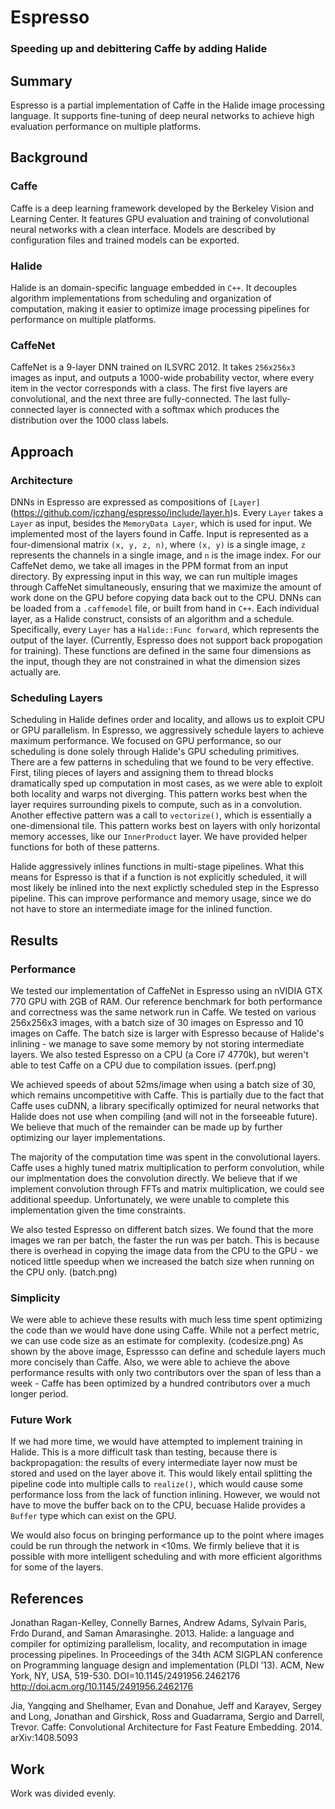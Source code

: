 # Espresso
### Speeding up and debittering Caffe by adding Halide

## Summary
Espresso is a partial implementation of Caffe in the Halide image processing language. It supports fine-tuning of deep neural networks to achieve high evaluation performance on multiple platforms.

## Background

### Caffe
Caffe is a deep learning framework developed by the Berkeley Vision and Learning Center. It features GPU evaluation and training of convolutional neural networks with a clean interface. Models are described by configuration files and trained models can be exported.

### Halide
Halide is an domain-specific language embedded in `C++`. It decouples algorithm implementations from scheduling and organization of computation, making it easier to optimize image processing pipelines for performance on multiple platforms.

### CaffeNet
CaffeNet is a 9-layer DNN trained on ILSVRC 2012. It takes `256x256x3` images as input, and outputs a 1000-wide probability vector, where every item in the vector corresponds with a class. The first five layers are convolutional, and the next three are fully-connected. The last fully-connected layer is connected with a softmax which produces the distribution over the 1000 class labels.

## Approach

### Architecture
DNNs in Espresso are expressed as compositions of `[Layer]`(https://github.com/jczhang/espresso/include/layer.h)s. Every `Layer` takes a `Layer` as input, besides the `MemoryData Layer`, which is used for input. We implemented most of the layers found in Caffe. Input is represented as a four-dimensional matrix `(x, y, z, n)`, where `(x, y)` is a single image, `z` represents the channels in a single image, and `n` is the image index. For our CaffeNet demo, we take all images in the PPM format from an input directory. By expressing input in this way, we can run multiple images through CaffeNet simultaneously, ensuring that we maximize the amount of work done on the GPU before copying data back out to the CPU. DNNs can be loaded from a `.caffemodel` file, or built from hand in `C++`. Each individual layer, as a Halide construct, consists of an algorithm and a schedule. Specifically, every `Layer` has a `Halide::Func forward`, which represents the output of the layer. (Currently, Espresso does not support back propogation for training). These functions are defined in the same four dimensions as the input, though they are not constrained in what the dimension sizes actually are.

### Scheduling Layers
Scheduling in Halide defines order and locality, and allows us to exploit CPU or GPU parallelism. In Espresso, we aggressively schedule layers to achieve maximum performance. We focused on GPU performance, so our scheduling is done solely through Halide's GPU scheduling primitives. There are a few patterns in scheduling that we found to be very effective. First, tiling pieces of layers and assigning them to thread blocks dramatically sped up computation in most cases, as we were able to exploit both locality and warps not diverging. This pattern works best when the layer requires surrounding pixels to compute, such as in a convolution. Another effective pattern was a call to `vectorize()`, which is essentially a one-dimensional tile. This pattern works best on layers with only horizontal memory accesses, like our `InnerProduct` layer. We have provided helper functions for both of these patterns.

Halide aggressively inlines functions in multi-stage pipelines. What this means for Espresso is that if a function is not explicitly scheduled, it will most likely be inlined into the next explictly scheduled step in the Espresso pipeline. This can improve performance and memory usage, since we do not have to store an intermediate image for the inlined function.

## Results

### Performance
We tested our implementation of CaffeNet in Espresso using an nVIDIA GTX 770 GPU with 2GB of RAM. Our reference benchmark for both performance and correctness was the same network run in Caffe. We tested on various 256x256x3 images, with a batch size of 30 images on Espresso and 10 images on Caffe. The batch size is larger with Espresso because of Halide's inlining - we manage to save some memory by not storing intermediate layers. We also tested Espresso on a CPU (a Core i7 4770k), but weren't able to test Caffe on a CPU due to compilation issues. (perf.png)

We achieved speeds of about 52ms/image when using a batch size of 30, which remains uncompetitive with Caffe. This is partially due to the fact that Caffe uses cuDNN, a library specifically optimized for neural networks that Halide does not use when compiling (and will not in the forseeable future). We believe that much of the remainder can be made up by further optimizing our layer implementations.

The majority of the computation time was spent in the convolutional layers. Caffe uses a highly tuned matrix multiplication to perform convolution, while our implmentation does the convolution directly. We believe that if we implement convolution through FFTs and matrix multiplication, we could see additional speedup. Unfortunately, we were unable to complete this implementation given the time constraints.

We also tested Espresso on different batch sizes. We found that the more images we ran per batch, the faster the run was per batch. This is because there is overhead in copying the image data from the CPU to the GPU - we noticed little speedup when we increased the batch size when running on the CPU only. (batch.png)

### Simplicity
We were able to achieve these results with much less time spent optimizing the code than we would have done using Caffe. While not a perfect metric, we can use code size as an estimate for complexity. (codesize.png) As shown by the above image, Espressso can define and schedule layers much more concisely than Caffe. Also, we were able to achieve the above performance results with only two contributors over the span of less than a week - Caffe has been optimized by a hundred contributors over a much longer period.

### Future Work
If we had more time, we would have attempted to implement training in Halide. This is a more difficult task than testing, because there is backpropagation: the results of every intermediate layer now must be stored and used on the layer above it. This would likely entail splitting the pipeline code into multiple calls to `realize()`, which would cause some performance loss from the lack of function inlining. However, we would not have to move the buffer back on to the CPU, becuase Halide provides a `Buffer` type which can exist on the GPU.

We would also focus on bringing performance up to the point where images could be run through the network in <10ms. We firmly believe that it is possible with more intelligent scheduling and with more efficient algorithms for some of the layers.

## References

Jonathan Ragan-Kelley, Connelly Barnes, Andrew Adams, Sylvain Paris, Frdo Durand, and Saman Amarasinghe. 2013. Halide: a language and compiler for optimizing parallelism, locality, and recomputation in image processing pipelines. In Proceedings of the 34th ACM SIGPLAN conference on Programming language design and implementation (PLDI ’13). ACM, New York, NY, USA, 519-530. DOI=10.1145/2491956.2462176 http://doi.acm.org/10.1145/2491956.2462176


Jia, Yangqing and Shelhamer, Evan and Donahue, Jeff and Karayev, Sergey and Long, Jonathan and Girshick, Ross and Guadarrama, Sergio and Darrell, Trevor. Caffe: Convolutional Architecture for Fast Feature Embedding. 2014. arXiv:1408.5093

## Work
Work was divided evenly.
